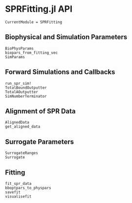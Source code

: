 # SPRFitting.jl API
```@meta
CurrentModule = SPRFitting
```

## Biophysical and Simulation Parameters

```@docs
BioPhysParams
biopars_from_fitting_vec
SimParams
```

## Forward Simulations and Callbacks

```@docs
run_spr_sim!
TotalBoundOutputter
TotalAOutputter
SimNumberTerminator
```

## Alignment of SPR Data

```@docs
AlignedData
get_aligned_data
```

## Surrogate Parameters

```@docs
SurrogateRanges
Surrogate
```

## Fitting 

```@docs
fit_spr_data
bboptpars_to_physpars
savefit
visualisefit
```

